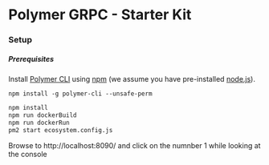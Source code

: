 # Polymer GRPC - Starter Kit

### Setup

##### Prerequisites

Install [Polymer CLI](https://github.com/Polymer/polymer-cli) using
[npm](https://www.npmjs.com) (we assume you have pre-installed [node.js](https://nodejs.org)).

    npm install -g polymer-cli --unsafe-perm


```html
npm install
npm run dockerBuild
npm run dockerRun
pm2 start ecosystem.config.js 
```

Browse to http://localhost:8090/ and click on the numnber 1 while looking at the console